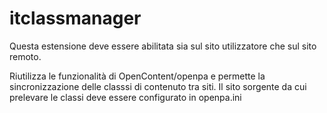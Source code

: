 # itclassmanager

Questa estensione deve essere abilitata sia sul sito utilizzatore che sul sito
remoto.

Riutilizza le funzionalità di OpenContent/openpa e permette la sincronizzazione
delle classsi di contenuto tra siti. Il sito sorgente da cui prelevare le classi
deve essere configurato in openpa.ini
